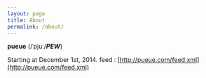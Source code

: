 ```yaml
---
layout: page
title: About
permalink: /about/
---
```

**pueue** (/ˈpjuː/***PEW***)<br/>

Starting at December 1st, 2014.
feed : [http://pueue.com/feed.xml](http://pueue.com/feed.xml)